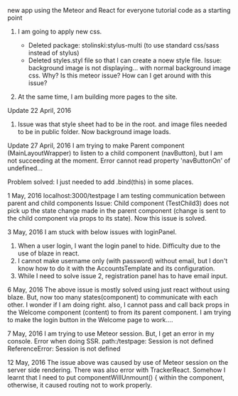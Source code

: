 new app using the Meteor and React for everyone tutorial code as a starting point
1) I am going to apply new css.
    - Deleted package: stolinski:stylus-multi (to use standard css/sass instead of stylus)
    - Deleted styles.styl file so that I can create a noew style file.
    Issue: background image is not displaying... with normal background image css.
    Why?  Is this meteor issue?  How can I get around with this issue?
    
2) At the same time, I am building more pages to the site.

Update 22 April, 2016
1) Issue was that style sheet had to be in the root. and image files needed to be in public folder.  Now background image loads.

Update 27 April, 2016
I am trying to make Parent component (MainLayoutWrapper) to listen to a child component (navButton), but I am not succeeding at the moment.  Error cannot read property 'navButtonOn' of undefined...

Problem solved: I just needed to add .bind(this) in some places.

1 May, 2016
localhost:3000/testpage
I am testing communication between parent and child components
Issue: Child component (TestChild3) does not pick up the state change made in the parent component (change is sent to the child component via props to its state).
Now this issue is solved.

3 May, 2016
I am stuck with below issues with loginPanel.
1) When a user login, I want the login panel to hide. Difficulty due to the use of blaze in react.
2) I cannot make username only (with password) without email, but I don't know how to do it with the AccountsTemplate and its configuration.
3) While I need to solve issue 2, registration panel has to have email input.

6 May, 2016
The above issue is mostly solved using just react without using blaze.
But, now too many states(component) to communicate with each other.  I wonder if I am doing right.
also, I cannot pass and call back props in the Welcome component (content) to from its parent component.  I am trying to make the login button in the Welcome page to work....

7 May, 2016
I am trying to use Meteor session.  But, I get an error in my console. Error when doing SSR. path:/testpage: Session is not defined
ReferenceError: Session is not defined

12 May, 2016
The issue above was caused by use of Meteor session on the server side rendering.  There was also error with TrackerReact.  Somehow I learnt that I need to put componentWillUnmount() { within the component, otherwise, it caused routing not to work properly.